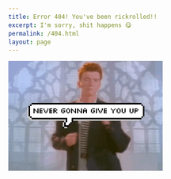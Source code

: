 ```yaml
---
title: Error 404! You've been rickrolled!!
excerpt: I'm sorry, shit happens 😋
permalink: /404.html
layout: page
---
```


[![Never gonna give you up. Please, click here to come back home!](../assets/imgs/rickroll.gif "Never gonna give you up. Please, click here to come back home!")](../)

<br><br>